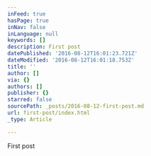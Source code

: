 ```yaml
---
inFeed: true
hasPage: true
inNav: false
inLanguage: null
keywords: []
description: First post
datePublished: '2016-08-12T16:01:23.721Z'
dateModified: '2016-08-12T16:01:18.753Z'
title: ''
author: []
via: {}
authors: []
publisher: {}
starred: false
sourcePath: _posts/2016-08-12-first-post.md
url: first-post/index.html
_type: Article

---
```

First post